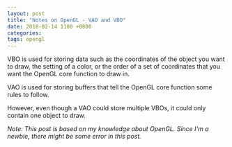 ```yaml
---
layout: post
title: "Notes on OpenGL - VAO and VBO"
date: 2018-02-14 1100 +0800
categories:
tags: opengl
---
```


VBO is used for storing data such as the coordinates of the object you want to draw, the setting of a color, or the order of a set of coordinates that you want the OpenGL core function to draw in.

VAO is used for storing buffers that tell the OpenGL core function some rules to follow.

However, even though a VAO could store multiple VBOs, it could only contain one object to draw.

_Note: This post is based on my knowledge about OpenGL. Since I'm a newbie, there might be some error in this post._
